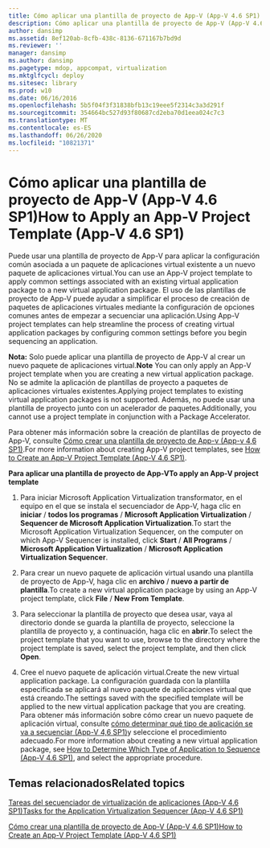 ```yaml
---
title: Cómo aplicar una plantilla de proyecto de App-V (App-V 4.6 SP1)
description: Cómo aplicar una plantilla de proyecto de App-V (App-V 4.6 SP1)
author: dansimp
ms.assetid: 8ef120ab-8cfb-438c-8136-671167b7bd9d
ms.reviewer: ''
manager: dansimp
ms.author: dansimp
ms.pagetype: mdop, appcompat, virtualization
ms.mktglfcycl: deploy
ms.sitesec: library
ms.prod: w10
ms.date: 06/16/2016
ms.openlocfilehash: 5b5f04f3f31838bfb13c19eee5f2314c3a3d291f
ms.sourcegitcommit: 354664bc527d93f80687cd2eba70d1eea024c7c3
ms.translationtype: MT
ms.contentlocale: es-ES
ms.lasthandoff: 06/26/2020
ms.locfileid: "10821371"
---
```

# <span data-ttu-id="840a7-103">Cómo aplicar una plantilla de proyecto de App-V (App-V 4.6 SP1)</span><span class="sxs-lookup"><span data-stu-id="840a7-103">How to Apply an App-V Project Template (App-V 4.6 SP1)</span></span>


<span data-ttu-id="840a7-104">Puede usar una plantilla de proyecto de App-V para aplicar la configuración común asociada a un paquete de aplicaciones virtual existente a un nuevo paquete de aplicaciones virtual.</span><span class="sxs-lookup"><span data-stu-id="840a7-104">You can use an App-V project template to apply common settings associated with an existing virtual application package to a new virtual application package.</span></span> <span data-ttu-id="840a7-105">El uso de las plantillas de proyecto de App-V puede ayudar a simplificar el proceso de creación de paquetes de aplicaciones virtuales mediante la configuración de opciones comunes antes de empezar a secuenciar una aplicación.</span><span class="sxs-lookup"><span data-stu-id="840a7-105">Using App-V project templates can help streamline the process of creating virtual application packages by configuring common settings before you begin sequencing an application.</span></span>

<span data-ttu-id="840a7-106">**Nota:**  Solo puede aplicar una plantilla de proyecto de App-V al crear un nuevo paquete de aplicaciones virtual.</span><span class="sxs-lookup"><span data-stu-id="840a7-106">**Note** You can only apply an App-V project template when you are creating a new virtual application package.</span></span> <span data-ttu-id="840a7-107">No se admite la aplicación de plantillas de proyecto a paquetes de aplicaciones virtuales existentes.</span><span class="sxs-lookup"><span data-stu-id="840a7-107">Applying project templates to existing virtual application packages is not supported.</span></span> <span data-ttu-id="840a7-108">Además, no puede usar una plantilla de proyecto junto con un acelerador de paquetes.</span><span class="sxs-lookup"><span data-stu-id="840a7-108">Additionally, you cannot use a project template in conjunction with a Package Accelerator.</span></span>

 

<span data-ttu-id="840a7-109">Para obtener más información sobre la creación de plantillas de proyecto de App-V, consulte [Cómo crear una plantilla de proyecto de App-v (App-v 4,6 SP1)](how-to-create-an-app-v-project-template--app-v-46-sp1-.md).</span><span class="sxs-lookup"><span data-stu-id="840a7-109">For more information about creating App-V project templates, see [How to Create an App-V Project Template (App-V 4.6 SP1)](how-to-create-an-app-v-project-template--app-v-46-sp1-.md).</span></span>

**<span data-ttu-id="840a7-110">Para aplicar una plantilla de proyecto de App-V</span><span class="sxs-lookup"><span data-stu-id="840a7-110">To apply an App-V project template</span></span>**

1.  <span data-ttu-id="840a7-111">Para iniciar Microsoft Application Virtualization transformator, en el equipo en el que se instala el secuenciador de App-V, haga clic en **iniciar**  /  **todos los programas**  /  **Microsoft Application Virtualization**  /  **Sequencer de Microsoft Application Virtualization**.</span><span class="sxs-lookup"><span data-stu-id="840a7-111">To start the Microsoft Application Virtualization Sequencer, on the computer on which App-V Sequencer is installed, click **Start** / **All Programs** / **Microsoft Application Virtualization** / **Microsoft Application Virtualization Sequencer**.</span></span>

2.  <span data-ttu-id="840a7-112">Para crear un nuevo paquete de aplicación virtual usando una plantilla de proyecto de App-V, haga clic en **archivo**  /  **nuevo a partir de plantilla**.</span><span class="sxs-lookup"><span data-stu-id="840a7-112">To create a new virtual application package by using an App-V project template, click **File** / **New From Template**.</span></span>

3.  <span data-ttu-id="840a7-113">Para seleccionar la plantilla de proyecto que desea usar, vaya al directorio donde se guarda la plantilla de proyecto, seleccione la plantilla de proyecto y, a continuación, haga clic en **abrir**.</span><span class="sxs-lookup"><span data-stu-id="840a7-113">To select the project template that you want to use, browse to the directory where the project template is saved, select the project template, and then click **Open**.</span></span>

4.  <span data-ttu-id="840a7-114">Cree el nuevo paquete de aplicación virtual.</span><span class="sxs-lookup"><span data-stu-id="840a7-114">Create the new virtual application package.</span></span> <span data-ttu-id="840a7-115">La configuración guardada con la plantilla especificada se aplicará al nuevo paquete de aplicaciones virtual que está creando.</span><span class="sxs-lookup"><span data-stu-id="840a7-115">The settings saved with the specified template will be applied to the new virtual application package that you are creating.</span></span> <span data-ttu-id="840a7-116">Para obtener más información sobre cómo crear un nuevo paquete de aplicación virtual, consulte [cómo determinar qué tipo de aplicación se va a secuenciar (App-V 4,6 SP1)](how-to-determine-which-type-of-application-to-sequence---app-v-46-sp1-.md)y seleccione el procedimiento adecuado.</span><span class="sxs-lookup"><span data-stu-id="840a7-116">For more information about creating a new virtual application package, see [How to Determine Which Type of Application to Sequence (App-V 4.6 SP1)](how-to-determine-which-type-of-application-to-sequence---app-v-46-sp1-.md), and select the appropriate procedure.</span></span>

## <span data-ttu-id="840a7-117">Temas relacionados</span><span class="sxs-lookup"><span data-stu-id="840a7-117">Related topics</span></span>


[<span data-ttu-id="840a7-118">Tareas del secuenciador de virtualización de aplicaciones (App-V 4.6 SP1)</span><span class="sxs-lookup"><span data-stu-id="840a7-118">Tasks for the Application Virtualization Sequencer (App-V 4.6 SP1)</span></span>](tasks-for-the-application-virtualization-sequencer--app-v-46-sp1-.md)

[<span data-ttu-id="840a7-119">Cómo crear una plantilla de proyecto de App-V (App-V 4.6 SP1)</span><span class="sxs-lookup"><span data-stu-id="840a7-119">How to Create an App-V Project Template (App-V 4.6 SP1)</span></span>](how-to-create-an-app-v-project-template--app-v-46-sp1-.md)

 

 





